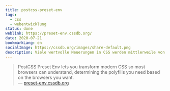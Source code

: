 ```yaml
---
title: postcss-preset-env
tags:
  - css
  - webentwicklung
status: done
weblink: https://preset-env.cssdb.org/
date: 2020-07-21
bookmarkLang: en
socialImage: https://cssdb.org/images/share-default.png
description: Viele wertvolle Neuerungen in CSS werden mittlerweile von den Browsern unterstützt. postcss-preset-env ist ein spannendes Tool um noch weitere, künftige Möglichkeiten bereits heute zu nutzen.
---
```

<blockquote>PostCSS Preset Env lets you transform modern CSS so most browsers can understand, determining the polyfills you need based on the browsers you want.<footer>— <a href="https://preset-env.cssdb.org/">preset-env.cssdb.org</a></footer></blockquote>

